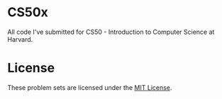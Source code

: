 # CS50x

All code I've submitted for CS50 - Introduction to Computer Science at Harvard.

# License

These problem sets are licensed under the [MIT License](LICENSE).

